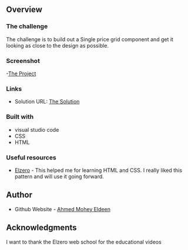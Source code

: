 ## Overview

### The challenge

The challenge is to build out a Single price grid component and get it looking as close to the design as possible.

### Screenshot

-[The Project](Screenshot.png)

### Links

- Solution URL: [The Solution](https://github.com/Ahmed-Mohey-Eldeen/Frontend-Mentor/tree/main/four-card-feature-section-master)

### Built with

- visual studio code
- CSS
- HTML

### Useful resources

- [Elzero](https://elzero.org/) - This helped me for learning HTML and CSS. I really liked this pattern and will use it going forward.

## Author

- Github Website - [Ahmed Mohey Eldeen](https://github.com/Ahmed-Mohey-Eldeen/Frontend-Mentor)

## Acknowledgments

I want to thank the Elzero web school for the educational videos